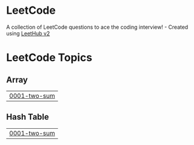 # LeetCode
A collection of LeetCode questions to ace the coding interview! - Created using [LeetHub v2](https://github.com/arunbhardwaj/LeetHub-2.0)

<!---LeetCode Topics Start-->
# LeetCode Topics
## Array
|  |
| ------- |
| [0001-two-sum](https://github.com/harsh9899100/LeetCode/tree/master/0001-two-sum) |
## Hash Table
|  |
| ------- |
| [0001-two-sum](https://github.com/harsh9899100/LeetCode/tree/master/0001-two-sum) |
<!---LeetCode Topics End-->